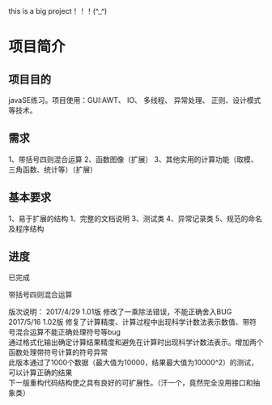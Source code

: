 this is a big project！！！(^_^)
<h1>项目简介</h1>
  <h2>项目目的</h2>
  <p>javaSE练习。项目使用：GUI:AWT、 IO、 多线程、 异常处理、 正则、设计模式等技术。</p>
  
  
  <h2>需求</h2>
    1、带括号四则混合运算
    2、函数图像（扩展）
    3、其他实用的计算功能（取模、三角函数、统计等）（扩展）


  <h2>基本要求</h2>
	1、易于扩展的结构
	1、完整的文档说明
	3、测试类
	4、异常记录类
	5、规范的命名及程序结构

<h2>进度</h2>
<p>已完成</p>
带括号四则混合运算

版次说明：
2017/4/29	1.01版	修改了一乘除法错误，不能正确舍入BUG<br/>
2017/5/16   1.02版  修复了计算精度、计算过程中出现科学计数法表示数值、带符号混合运算不能正确处理符号等bug<br/>
					通过格式化输出确定计算结果精度和避免在计算时出现科学计数法表示。增加两个函数处理带符号计算的符号异常<br/>
					此版本通过了1000个数据（最大值为10000，结果最大值为10000^2）的测试，可以计算正确的结果<br/>
					下一版重构代码结构使之具有良好的可扩展性。（汗一个，竟然完全没用接口和抽象类）
